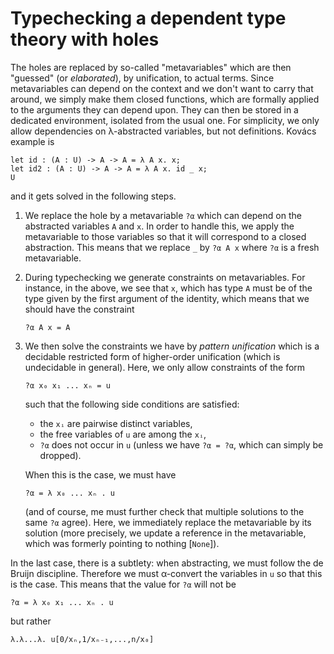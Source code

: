 # Typechecking a dependent type theory with holes

The holes are replaced by so-called "metavariables" which are then "guessed" (or
_elaborated_), by unification, to actual terms. Since metavariables can depend
on the context and we don't want to carry that around, we simply make them
closed functions, which are formally applied to the arguments they can depend
upon. They can then be stored in a dedicated environment, isolated from the
usual one. For simplicity, we only allow dependencies on λ-abstracted variables,
but not definitions. Kovács example is

```
let id : (A : U) -> A -> A = λ A x. x;
let id2 : (A : U) -> A -> A = λ A x. id _ x;
U
```

and it gets solved in the following steps.

1. We replace the hole by a metavariable `?α` which can depend on the abstracted
   variables `A` and `x`. In order to handle this, we apply the metavariable to
   those variables so that it will correspond to a closed abstraction. This
   means that we replace `_` by `?α A x` where `?α` is a fresh metavariable.
2. During typechecking we generate constraints on metavariables. For instance,
   in the above, we see that `x`, which has type `A` must be of the type given
   by the first argument of the identity, which means that we should have the
   constraint
   
   ```
   ?α A x = A
   ```
   
3. We then solve the constraints we have by _pattern unification_ which is a
   decidable restricted form of higher-order unification (which is undecidable
   in general). Here, we only allow constraints of the form
   
   ```
   ?α x₀ x₁ ... xₙ = u
   ```

   such that the following side conditions are satisfied:
   
   - the `xᵢ` are pairwise distinct variables,
   - the free variables of `u` are among the `xᵢ`,
   - `?α` does not occur in `u` (unless we have `?α = ?α`, which can simply be
     dropped).
   
   When this is the case, we must have
   
   ```
   ?α = λ x₀ ... xₙ . u
   ```
   
   (and of course, me must further check that multiple solutions to the same
   `?α` agree). Here, we immediately replace the metavariable by its solution
   (more precisely, we update a reference in the metavariable, which was
   formerly pointing to nothing [`None`]).

In the last case, there is a subtlety: when abstracting, we must follow the de
Bruijn discipline. Therefore we must α-convert the variables in `u` so that this
is the case. This means that the value for `?α` will not be

```
?α = λ x₀ x₁ ... xₙ . u
```

but rather

```
λ.λ...λ. u[0/xₙ,1/xₙ₋₁,...,n/x₀]
```
